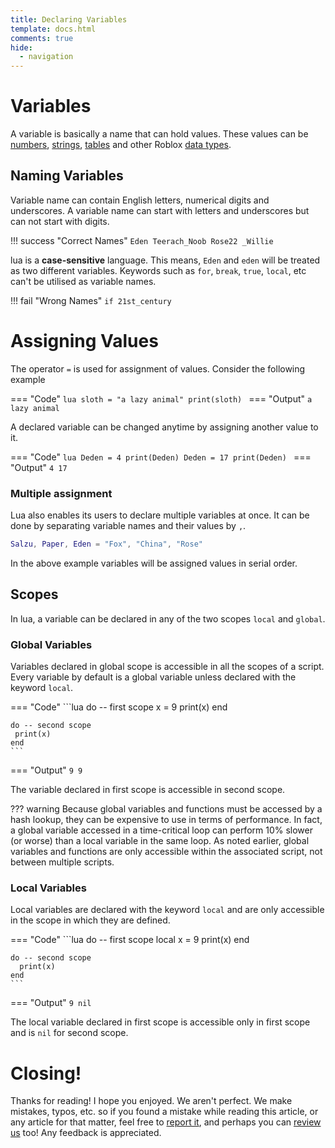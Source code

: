 ```yaml
---
title: Declaring Variables
template: docs.html
comments: true
hide:
  - navigation
---
```


# Variables
A variable is basically a name that can hold values. These values can be [numbers](https://developer.roblox.com/en-us/articles/Numbers), [strings](https://developer.roblox.com/en-us/articles/String), [tables](https://developer.roblox.com/en-us/articles/Tables) and other Roblox [data types](https://developer.roblox.com/en-us/api-reference/data-types).

## Naming Variables
Variable name can contain English letters, numerical digits and underscores. A variable name can start with letters and underscores but can not start with digits. 

!!! success "Correct Names"
    ```
	Eden
	Teerach_Noob
    Rose22
	_Willie
    ```

lua is a **case-sensitive** language. This means, `Eden` and `eden` will be treated as two different variables. Keywords such as `for`, `break`, `true`, `local`, etc can't be utilised as variable names.

!!! fail "Wrong Names"
    ```
	if
    21st_century
    ```

# Assigning Values

The operator `=` is used for assignment of values. Consider the following example

=== "Code"
    ```lua
    sloth = "a lazy animal"
    print(sloth)
    ```
=== "Output"
    ```
    a lazy animal
    ```

A declared variable can be changed anytime by assigning another value to it.

=== "Code"
    ```lua
    Deden = 4
    print(Deden)
    Deden = 17
    print(Deden)
    ```
=== "Output"
    ```
    4
    17
    ```

### Multiple assignment
Lua also enables its users to declare multiple variables at once. It can be done by separating variable names and their values by `,`.

```lua
Salzu, Paper, Eden = "Fox", "China", "Rose"
```
In the above example variables will be assigned values in serial order.

## Scopes
In lua, a variable can be declared in any of the two scopes `local` and `global`.

### Global Variables
Variables declared in global scope is accessible in all the scopes of a script. Every variable by default is a global variable unless declared with the keyword `local`.

=== "Code"
    ```lua
    do -- first scope
      x = 9
      print(x)
    end 

    do -- second scope
     print(x)
    end 
    ``` 
=== "Output"
    ```
    9
    9
    ```

The variable declared in first scope is accessible in second scope.

??? warning
    Because global variables and functions must be accessed by a hash lookup, they can be expensive to use in terms of performance. In fact, a global variable accessed in a time-critical loop can perform 10% slower (or worse) than a local variable in the same loop.
    As noted earlier, global variables and functions are only accessible within the associated script, not between multiple scripts.

### Local Variables
Local variables are declared with the keyword `local` and are only accessible in the scope in which they are defined.

=== "Code"
    ```lua
    do -- first scope
      local x = 9
      print(x)
    end 

    do -- second scope
      print(x)
    end 
    ``` 
=== "Output"
    ```
    9
    nil
    ```

The local variable declared in first scope is accessible only in first scope and is `nil` for second scope.

# Closing!
Thanks for reading! I hope you enjoyed. We aren't perfect. We make mistakes, typos, etc. so if you found a mistake while reading this article, or any article for that matter, feel free to [report it](https://rodevs-helpers.github.io/Helpers-Documents/Others/Help_Us%21/), and perhaps you can [review us](https://rodevs-helpers.github.io/Helpers-Documents/Others/Help_Us%21/) too! Any feedback is appreciated. 
